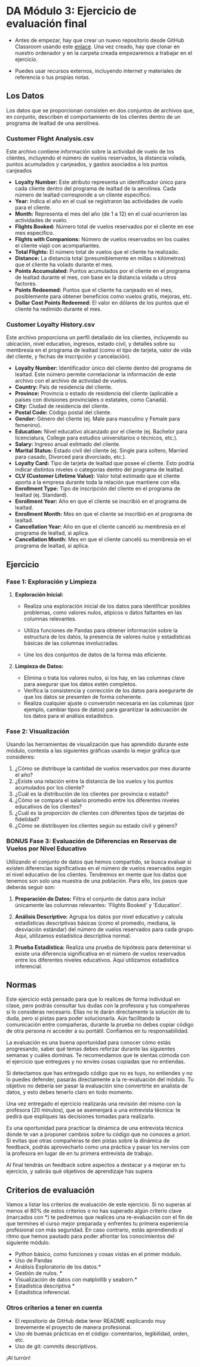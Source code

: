 
# DA Módulo 3: Ejercicio de evaluación final

- Antes de empezar, hay que crear un nuevo repositorio desde GitHub Classroom usando este [enlace](https://classroom.github.com/a/XPQNhyyO). Una vez creado, hay que clonar en nuestro ordenador y en la carpeta creada empezaremos a trabajar en el ejercicio.

- Puedes usar recursos externos, incluyendo internet y materiales de referencia o tus propias notas.

## Los Datos

Los  datos que se proporcionan consisten en dos conjuntos de archivos que, en conjunto, describen el comportamiento de los clientes dentro de un programa de lealtad de una aerolínea. 

### Customer Flight Analysis.csv

Este archivo contiene información sobre la actividad de vuelo de los clientes, incluyendo el número de vuelos reservados, la distancia volada, puntos acumulados y canjeados, y gastos asociados a los puntos canjeados

- **Loyalty Number:** Este atributo representa un identificador único para cada cliente dentro del programa de lealtad de la aerolínea. Cada número de lealtad corresponde a un cliente específico.
- **Year:** Indica el año en el cual se registraron las actividades de vuelo para el cliente.
- **Month:** Representa el mes del año (de 1 a 12) en el cual ocurrieron las actividades de vuelo.
- **Flights Booked:** Número total de vuelos reservados por el cliente en ese mes específico.
- **Flights with Companions:** Número de vuelos reservados en los cuales el cliente viajó con acompañantes.
- **Total Flights:** El número total de vuelos que el cliente ha realizado.
- **Distance:** La distancia total (presumiblemente en millas o kilómetros) que el cliente ha volado durante el mes.
- **Points Accumulated:** Puntos acumulados por el cliente en el programa de lealtad durante el mes, con base en la distancia volada u otros factores.
- **Points Redeemed:** Puntos que el cliente ha canjeado en el mes, posiblemente para obtener beneficios como vuelos gratis, mejoras, etc.
- **Dollar Cost Points Redeemed:** El valor en dólares de los puntos que el cliente ha redimido durante el mes.

### Customer Loyalty History.csv

Este archivo proporciona un perfil detallado de los clientes, incluyendo su ubicación, nivel educativo, ingresos, estado civil, y detalles sobre su membresía en el programa de lealtad (como el tipo de tarjeta, valor de vida del cliente, y fechas de inscripción y cancelación).

- **Loyalty Number:** Identificador único del cliente dentro del programa de lealtad. Este número permite correlacionar la información de este archivo con el archivo de actividad de vuelos.
- **Country:** País de residencia del cliente.
- **Province:** Provincia o estado de residencia del cliente (aplicable a países con divisiones provinciales o estatales, como Canadá).
- **City:** Ciudad de residencia del cliente.
- **Postal Code:** Código postal del cliente.
- **Gender:** Género del cliente (ej. Male para masculino y Female para femenino).
- **Education:** Nivel educativo alcanzado por el cliente (ej. Bachelor para licenciatura, College para estudios universitarios o técnicos, etc.).
- **Salary:** Ingreso anual estimado del cliente.
- **Marital Status:** Estado civil del cliente (ej. Single para soltero, Married para casado, Divorced para divorciado, etc.).
- **Loyalty Card:** Tipo de tarjeta de lealtad que posee el cliente. Esto podría indicar distintos niveles o categorías dentro del programa de lealtad.
- **CLV (Customer Lifetime Value):** Valor total estimado que el cliente aporta a la empresa durante toda la relación que mantiene con ella.
- **Enrollment Type:** Tipo de inscripción del cliente en el programa de lealtad (ej. Standard).
- **Enrollment Year:** Año en que el cliente se inscribió en el programa de lealtad.
- **Enrollment Month:** Mes en que el cliente se inscribió en el programa de lealtad.
- **Cancellation Year:** Año en que el cliente canceló su membresía en el programa de lealtad, si aplica.
- **Cancellation Month:** Mes en que el cliente canceló su membresía en el programa de lealtad, si aplica.

##  Ejercicio

### Fase 1: Exploración y Limpieza
 
1. **Exploración Inicial:**

   - Realiza una exploración inicial de los datos para identificar posibles problemas, como valores nulos, atípicos o datos faltantes en las columnas relevantes.

   - Utiliza funciones de Pandas para obtener información sobre la estructura de los datos, la presencia de valores nulos y estadísticas básicas de las columnas involucradas.

   - Une los dos conjuntos de datos de la forma más eficiente. 

2. **Limpieza de Datos:**
   - Elimina o trata los valores nulos, si los hay, en las columnas clave para asegurar que los datos estén completos.
   - Verifica la consistencia y corrección de los datos para asegurarte de que los datos se presenten de forma coherente.
   - Realiza cualquier ajuste o conversión necesaria en las columnas (por ejemplo, cambiar tipos de datos) para garantizar la adecuación de los datos para el análisis estadístico.


### Fase 2: Visualización

Usando las herramientas de visualización que has aprendido durante este módulo, contesta a las siguientes gráficas usando la mejor gráfica que consideres:  

1. ¿Cómo se distribuye la cantidad de vuelos reservados por mes durante el año?
2. ¿Existe una relación entre la distancia de los vuelos y los puntos acumulados por los cliente?
3. ¿Cuál es la distribución de los clientes por provincia o estado?
4. ¿Cómo se compara el salario promedio entre los diferentes niveles educativos de los clientes?
5. ¿Cuál es la proporción de clientes con diferentes tipos de tarjetas de fidelidad? 
6. ¿Cómo se distribuyen los clientes según su estado civil y género?


### BONUS Fase 3: Evaluación de Diferencias en Reservas de Vuelos por Nivel Educativo

Utilizando el conjunto de datos que hemos compartido, se busca evaluar si existen diferencias significativas en el número de vuelos reservados según el nivel educativo de los clientes. Tendremos en mente que los datos que tenemos son solo una muestra de una población. Para ello, los pasos que deberás seguir son: 

1. **Preparación de Datos:**
Filtra el conjunto de datos para incluir únicamente las columnas relevantes: 'Flights Booked' y 'Education'.

1. **Análisis Descriptivo:**
Agrupa los datos por nivel educativo y calcula estadísticas descriptivas básicas (como el promedio, mediana, la desviación estándar) del número de vuelos reservados para cada grupo. Aquí, utilizamos estadística descriptiva normal.

1. **Prueba Estadística:**
Realiza una prueba de hipótesis para determinar si existe una diferencia significativa en el número de vuelos reservados entre los diferentes niveles educativos. Aquí utilizamos estadística inferencial.

## Normas

Este ejercicio está pensado para que lo realices de forma individual en clase, pero podrás consultar tus dudas con la profesora y tus compañeras si lo consideras necesario. Ellas no te darán directamente la solución de tu duda, pero sí pistas para poder solucionarla. Aún facilitando la comunicación entre compañeras, durante la prueba no debes copiar código de otra persona ni acceder a su portátil. Confiamos en tu responsabilidad.

La evaluación es una buena oportunidad para conocer cómo estás progresando, saber qué temas debes reforzar durante las siguientes semanas y cuáles dominas. Te recomendamos que te sientas cómoda con el ejercicio que entregues y no envíes cosas copiadas que no entiendas.

Si detectamos que has entregado código que no es tuyo, no entiendes y no lo puedes defender, pasarás directamente a la re-evaluación del módulo. Tu objetivo no debería ser pasar la evaluación sino convertirte en analista de datos, y esto debes tenerlo claro en todo momento.

Una vez entregado el ejercicio realizarás una revisión del mismo con la profesora (20 minutos), que se asemenjará a una entrevista técnica: te pedirá que expliques las decisiones tomadas para realizarlo.

Es una oportunidad para practicar la dinámica de una entrevista técnica donde te van a proponer cambios sobre tu código que no conoces a priori. Si evitas que otras compañeras te den pistas sobre la dinámica de feedback, podrás aprovecharlo como una práctica y pasar los nervios con la profesora en lugar de en tu primera entrevista de trabajo.

Al final tendrás un feedback sobre aspectos a destacar y a mejorar en tu ejercicio, y sabrás qué objetivos de aprendizaje has supera

## Criterios de evaluación

Vamos a listar los criterios de evaluación de este ejercicio. Si no superas al menos el 80% de estos criterios o no has superado algún criterio clave (marcados con \*) te pediremos que realices una re-evaluación con el fin de que termines el curso mejor preparada y enfrentes tu primera experiencia profesional con más seguridad. En caso contrario, estás aprendiendo al ritmo que hemos pautado para poder afrontar los conocimientos del siguiente módulo.

- Python básico, como funciones y cosas vistas en el primer módulo.
- Uso de Pandas
- Análisis Exploratorio de los datos.*
- Gestión de nulos. *
- Visualización de datos con matplotlib y seaborn.*
- Estadística descriptiva *
- Estadística inferencial.

### Otros criterios a tener en cuenta

- El repositorio de GitHub debe tener README explicando muy brevemente el proyecto de manera profesional.
- Uso de buenas prácticas en el código: comentarios, legibilidad, orden, etc.
- Uso de git: commits descriptivos.

¡Al turrón!
